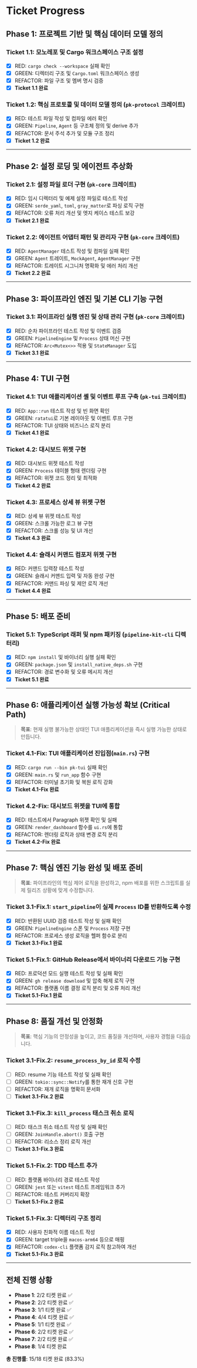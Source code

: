 # Ticket Progress

## Phase 1: 프로젝트 기반 및 핵심 데이터 모델 정의

### Ticket 1.1: 모노레포 및 Cargo 워크스페이스 구조 설정
- [x] RED: `cargo check --workspace` 실패 확인
- [x] GREEN: 디렉터리 구조 및 `Cargo.toml` 워크스페이스 생성
- [x] REFACTOR: 파일 구조 및 멤버 명시 검증
- [x] **Ticket 1.1 완료**

### Ticket 1.2: 핵심 프로토콜 및 데이터 모델 정의 (`pk-protocol` 크레이트)
- [x] RED: 테스트 파일 작성 및 컴파일 에러 확인
- [x] GREEN: `Pipeline`, `Agent` 등 구조체 정의 및 derive 추가
- [x] REFACTOR: 문서 주석 추가 및 모듈 구조 정리
- [x] **Ticket 1.2 완료**

---

## Phase 2: 설정 로딩 및 에이전트 추상화

### Ticket 2.1: 설정 파일 로더 구현 (`pk-core` 크레이트)
- [x] RED: 임시 디렉터리 및 예제 설정 파일로 테스트 작성
- [x] GREEN: `serde_yaml`, `toml`, `gray_matter`로 파싱 로직 구현
- [x] REFACTOR: 오류 처리 개선 및 엣지 케이스 테스트 보강
- [x] **Ticket 2.1 완료**

### Ticket 2.2: 에이전트 어댑터 패턴 및 관리자 구현 (`pk-core` 크레이트)
- [x] RED: `AgentManager` 테스트 작성 및 컴파일 실패 확인
- [x] GREEN: `Agent` 트레이트, `MockAgent`, `AgentManager` 구현
- [x] REFACTOR: 트레이트 시그니처 명확화 및 에러 처리 개선
- [x] **Ticket 2.2 완료**

---

## Phase 3: 파이프라인 엔진 및 기본 CLI 기능 구현

### Ticket 3.1: 파이프라인 실행 엔진 및 상태 관리 구현 (`pk-core` 크레이트)
- [x] RED: 순차 파이프라인 테스트 작성 및 이벤트 검증
- [x] GREEN: `PipelineEngine` 및 `Process` 상태 머신 구현
- [x] REFACTOR: `Arc<Mutex<>>` 적용 및 `StateManager` 도입
- [x] **Ticket 3.1 완료**

---

## Phase 4: TUI 구현

### Ticket 4.1: TUI 애플리케이션 셸 및 이벤트 루프 구축 (`pk-tui` 크레이트)
- [x] RED: `App::run` 테스트 작성 및 빈 화면 확인
- [x] GREEN: `ratatui`로 기본 레이아웃 및 이벤트 루프 구현
- [x] REFACTOR: TUI 상태와 비즈니스 로직 분리
- [x] **Ticket 4.1 완료**

### Ticket 4.2: 대시보드 위젯 구현
- [x] RED: 대시보드 위젯 테스트 작성
- [x] GREEN: `Process` 테이블 형태 렌더링 구현
- [x] REFACTOR: 위젯 코드 정리 및 최적화
- [x] **Ticket 4.2 완료**

### Ticket 4.3: 프로세스 상세 뷰 위젯 구현
- [x] RED: 상세 뷰 위젯 테스트 작성
- [x] GREEN: 스크롤 가능한 로그 뷰 구현
- [x] REFACTOR: 스크롤 성능 및 UI 개선
- [x] **Ticket 4.3 완료**

### Ticket 4.4: 슬래시 커맨드 컴포저 위젯 구현
- [x] RED: 커맨드 입력창 테스트 작성
- [x] GREEN: 슬래시 커맨드 입력 및 자동 완성 구현
- [x] REFACTOR: 커맨드 파싱 및 제안 로직 개선
- [x] **Ticket 4.4 완료**

---

## Phase 5: 배포 준비

### Ticket 5.1: TypeScript 래퍼 및 npm 패키징 (`pipeline-kit-cli` 디렉터리)
- [x] RED: `npm install` 및 바이너리 실행 실패 확인
- [x] GREEN: `package.json` 및 `install_native_deps.sh` 구현
- [x] REFACTOR: 경로 변수화 및 오류 메시지 개선
- [x] **Ticket 5.1 완료**

---

## Phase 6: 애플리케이션 실행 가능성 확보 (Critical Path)

> **목표**: 현재 실행 불가능한 상태인 TUI 애플리케이션을 즉시 실행 가능한 상태로 만듭니다.

### Ticket 4.1-Fix: TUI 애플리케이션 진입점(`main.rs`) 구현
- [x] RED: `cargo run --bin pk-tui` 실패 확인
- [x] GREEN: `main.rs` 및 `run_app` 함수 구현
- [x] REFACTOR: 터미널 초기화 및 복원 로직 강화
- [x] **Ticket 4.1-Fix 완료**

### Ticket 4.2-Fix: 대시보드 위젯을 TUI에 통합
- [x] RED: 테스트에서 Paragraph 위젯 확인 및 실패
- [x] GREEN: `render_dashboard` 함수를 `ui.rs`에 통합
- [x] REFACTOR: 렌더링 로직과 상태 변경 로직 분리
- [x] **Ticket 4.2-Fix 완료**

---

## Phase 7: 핵심 엔진 기능 완성 및 배포 준비

> **목표**: 파이프라인의 핵심 제어 로직을 완성하고, npm 배포를 위한 스크립트를 실제 릴리즈 상황에 맞게 수정합니다.

### Ticket 3.1-Fix.1: `start_pipeline`이 실제 `Process` ID를 반환하도록 수정
- [x] RED: 반환된 UUID 검증 테스트 작성 및 실패 확인
- [x] GREEN: `PipelineEngine` 스폰 및 `Process` 저장 구현
- [x] REFACTOR: 프로세스 생성 로직을 헬퍼 함수로 분리
- [x] **Ticket 3.1-Fix.1 완료**

### Ticket 5.1-Fix.1: GitHub Release에서 바이너리 다운로드 기능 구현
- [x] RED: 프로덕션 모드 실행 테스트 작성 및 실패 확인
- [x] GREEN: `gh release download` 및 압축 해제 로직 구현
- [x] REFACTOR: 플랫폼 이름 결정 로직 분리 및 오류 처리 개선
- [x] **Ticket 5.1-Fix.1 완료**

---

## Phase 8: 품질 개선 및 안정화

> **목표**: 핵심 기능의 안정성을 높이고, 코드 품질을 개선하며, 사용자 경험을 다듬습니다.

### Ticket 3.1-Fix.2: `resume_process_by_id` 로직 수정
- [ ] RED: resume 기능 테스트 작성 및 실패 확인
- [ ] GREEN: `tokio::sync::Notify`를 통한 재개 신호 구현
- [ ] REFACTOR: 재개 로직을 명확히 문서화
- [ ] **Ticket 3.1-Fix.2 완료**

### Ticket 3.1-Fix.3: `kill_process` 태스크 취소 로직
- [ ] RED: 태스크 취소 테스트 작성 및 실패 확인
- [ ] GREEN: `JoinHandle.abort()` 호출 구현
- [ ] REFACTOR: 리소스 정리 로직 개선
- [ ] **Ticket 3.1-Fix.3 완료**

### Ticket 5.1-Fix.2: TDD 테스트 추가
- [ ] RED: 플랫폼 바이너리 경로 테스트 작성
- [ ] GREEN: `jest` 또는 `vitest` 테스트 프레임워크 추가
- [ ] REFACTOR: 테스트 커버리지 확장
- [ ] **Ticket 5.1-Fix.2 완료**

### Ticket 5.1-Fix.3: 디렉터리 구조 정리
- [x] RED: 사용자 친화적 이름 테스트 작성
- [x] GREEN: target triple을 `macos-arm64` 등으로 매핑
- [x] REFACTOR: `codex-cli` 플랫폼 감지 로직 참고하여 개선
- [x] **Ticket 5.1-Fix.3 완료**

---

## 전체 진행 상황

- **Phase 1**: 2/2 티켓 완료 ✅
- **Phase 2**: 2/2 티켓 완료 ✅
- **Phase 3**: 1/1 티켓 완료 ✅
- **Phase 4**: 4/4 티켓 완료 ✅
- **Phase 5**: 1/1 티켓 완료 ✅
- **Phase 6**: 2/2 티켓 완료 ✅
- **Phase 7**: 2/2 티켓 완료 ✅
- **Phase 8**: 1/4 티켓 완료

**총 진행률**: 15/18 티켓 완료 (83.3%)
